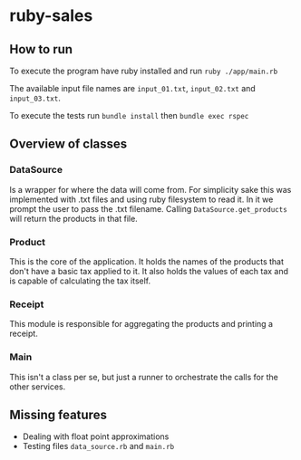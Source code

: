 # ruby-sales

## How to run

To execute the program have ruby installed and run `ruby ./app/main.rb`

The available input file names are `input_01.txt`, `input_02.txt` and `input_03.txt`.

To execute the tests run `bundle install` then `bundle exec rspec`

## Overview of classes

### DataSource

Is a wrapper for where the data will come from. For simplicity sake this was implemented with .txt files and using ruby filesystem to read it. In it we prompt the user to pass the .txt filename. Calling `DataSource.get_products` will return the products in that file.

### Product

This is the core of the application. It holds the names of the products that don't have a basic tax applied to it. It also holds the values of each tax and is capable of calculating the tax itself.

### Receipt

This module is responsible for aggregating the products and printing a receipt.

### Main

This isn't a class per se, but just a runner to orchestrate the calls for the other services.


## Missing features

- Dealing with float point approximations
- Testing files `data_source.rb` and `main.rb`